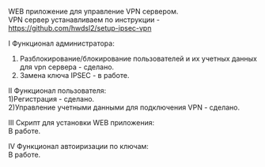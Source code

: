 WEB приложение для управление VPN сервером.  
VPN сервер устанавливаем по инструкции - https://github.com/hwdsl2/setup-ipsec-vpn  

I Функционал администратора:  
  1) Разблокирование/блокирование пользователей и их учетных данных для vpn сервера - сделано.  
  2) Замена ключа IPSEC - в работе.  

II Функционал пользователя:  
  1)Регистрация - сделано.  
  2)Управление учетными данными для подключения VPN - сделано.  

III Скрипт для установки WEB приложения:  
  В работе.  

IV Функционал автоиризации по ключам:  
  В работе.  
